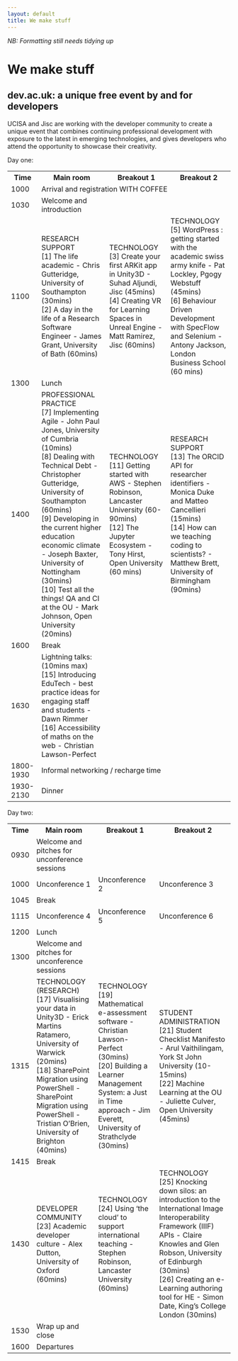 ```yaml
---
layout: default
title: We make stuff
---
```

_NB: Formatting still needs tidying up_

# We make stuff
## dev.ac.uk: a unique free event by and for developers

UCISA and Jisc are working with the developer community to create a unique event that combines continuing professional development with exposure to the latest in emerging technologies, and gives developers who attend the opportunity to showcase their creativity.
 
Day one:

<table>
<tr>
  <th>Time</th>
  <th>Main room</th>
  <th>Breakout 1</th>
  <th>Breakout 2</th>
</tr>
<tr>
  <td>1000</td>
  <td colspan="3">Arrival and registration WITH COFFEE</td></tr>
<tr>
  <td>1030</td>
  <td>Welcome and introduction</td>
  <td></td>
  <td></td>
</tr>
<tr><td>1100</td>
  <td>
    RESEARCH SUPPORT<br/>
    [1] The life academic - Chris Gutteridge, University of Southampton (30mins)<br/>
    [2] A day in the life of a Research Software Engineer - James Grant, University of Bath (60mins)<br/>
  </td>
  <td>
    TECHNOLOGY<br/>
    [3] Create your first ARKit app in Unity3D - Suhad Aljundi, Jisc (45mins)<br/>
    [4] Creating VR for Learning Spaces in Unreal Engine - Matt Ramirez, Jisc (60mins)<br/>
  </td>
  <td>
    TECHNOLOGY<br/>
    [5] WordPress : getting started with the academic swiss army knife - Pat Lockley, Pgogy Webstuff (45mins)<br/>
    [6] Behaviour Driven Development with SpecFlow and Selenium - Antony Jackson, London Business School (60 mins)<br/>
  </td>
</tr>
<tr><td>1300</td><td colspan="3">Lunch</td></tr>
<tr><td>1400</td>
  <td>
    PROFESSIONAL PRACTICE<br/>
    [7] Implementing Agile - John Paul Jones, University of Cumbria (10mins)<br/>
    [8] Dealing with Technical Debt - Christopher Gutteridge, University of Southampton (60mins)<br/>
    [9] Developing in the current higher education economic climate - Joseph Baxter, University of Nottingham (30mins)<br/>
    [10] Test all the things! QA and CI at the OU - Mark Johnson, Open University (20mins)<br/>
  <td>
    TECHNOLOGY<br/>
    [11] Getting started with AWS - Stephen Robinson, Lancaster University (60-90mins)<br/>
    [12] The Jupyter Ecosystem - Tony Hirst, Open University (60 mins)<br/>
  </td>
  <td>
    RESEARCH SUPPORT<br/>
    [13] The ORCID API for researcher identifiers - Monica Duke and Matteo Cancellieri (15mins)<br/>
    [14] How can we teaching coding to scientists? - Matthew Brett, University of Birmingham (90mins)<br/>
  </td>
</tr>
<tr><td>1600</td><td colspan="3">Break</td></tr>
<tr><td>1630</td>
  <td>
  Lightning talks: (10mins max)<br/>
  [15] Introducing EduTech - best practice ideas for engaging staff and students - Dawn Rimmer<br/>
  [16] Accessibility of maths on the web - Christian Lawson-Perfect<br/>
  </td>
  <td>
  </td>
  <td>
  </td>
</tr>
<tr><td>1800-1930</td><td colspan="3">Informal networking / recharge time</td></tr>
<tr><td>1930-2130</td><td colspan="3">Dinner</td></tr>
</table>

Day two:

<table>
<tr>
  <th>Time</th>
  <th>Main room</th>
  <th>Breakout 1</th>
  <th>Breakout 2</th>
</tr>
<tr>
  <td>0930</td>
  <td>Welcome and pitches for unconference sessions</td>
  <td></td>
  <td></td>
</tr>
<tr>
  <td>1000</td>
  <td>Unconference 1</td>
  <td>Unconference 2</td>
  <td>Unconference 3</td>
</tr>
<tr><td>1045</td><td colspan="3">Break</td></tr>
<tr>
  <td>1115</td>
  <td>Unconference 4</td>
  <td>Unconference 5</td>
  <td>Unconference 6</td>
</tr>
<tr><td>1200</td><td colspan="3">Lunch</td></tr>
<tr>
  <td>1300</td>
  <td>Welcome and pitches for unconference sessions</td>
  <td></td>
  <td></td>
</tr>
<tr>
  <td>1315</td>
  <td>
    TECHNOLOGY (RESEARCH)</br>
    [17] Visualising your data in Unity3D - Erick Martins Ratamero, University of Warwick (20mins)</br>
    [18] SharePoint Migration using PowerShell - SharePoint Migration using PowerShell - Tristian O’Brien, University of Brighton (40mins)</br>
  </td>
  <td>
    TECHNOLOGY</br>
    [19] Mathematical e-assessment software - Christian Lawson-Perfect (30mins)</br>
    [20] Building a Learner Management System: a Just in Time approach - Jim Everett, University of Strathclyde (30mins)</br>
  </td>
  <td>
    STUDENT ADMINISTRATION</br>
    [21] Student Checklist Manifesto - Arul Vaithilingam, York St John University (10-15mins)</br>
    [22] Machine Learning at the OU -  Juliette Culver, Open University (45mins)</br>
  </td>
</tr>
<tr><td>1415</td><td colspan="3">Break</td></tr>
<tr>
  <td>1430</td>
  <td>
    DEVELOPER COMMUNITY</br>
    [23] Academic developer culture - Alex Dutton, University of Oxford (60mins)</br>
  </td>
  <td>
    TECHNOLOGY</br>
    [24] Using ‘the cloud’ to support international teaching - Stephen Robinson, Lancaster University (60mins)</br>
  </td>
  <td>
    TECHNOLOGY</br>
    [25] Knocking down silos: an introduction to the International Image Interoperability Framework (IIIF) APIs - Claire Knowles and Glen Robson, University of Edinburgh (30mins)</br>
    [26] Creating an e-Learning authoring tool for HE - Simon Date, King’s College London (30mins)</br>
  </td>
</tr>
<tr><td>1530</td><td>Wrap up and close</td><td></td><td></td></tr>
<tr><td>1600</td><td colspan="3">Departures</td></tr>
</table>
